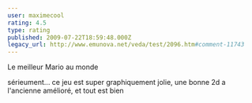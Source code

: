 ```yaml
---
user: maximecool
rating: 4.5
type: rating
published: 2009-07-22T18:59:48.000Z
legacy_url: http://www.emunova.net/veda/test/2096.htm#comment-11743
---
```

Le meilleur Mario au monde 

sérieument... ce jeu est super graphiquement jolie, une bonne 2d a l'ancienne amélioré, et tout est bien